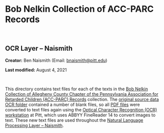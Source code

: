 # Bob Nelkin Collection of ACC-PARC Records

<br>

## OCR Layer – Naismith

**Creator:** Ben Naismith (Email: [bnaismith@pitt.edu](mailto:bnaismith@pitt.edu))

**Last modified:** August 4, 2021

<br>

This directory contains text files for each of the texts in the [Bob Nelkin Collection of Allegheny County Chapter of the Pennsylvania Association for Retarded Children (ACC-PARC) Records](https://historicpittsburgh.org/collection/nelkin-acc-parc-records) collection. The [original source data OCR folder](https://github.com/CaDatPitt/data-layers/tree/master/source-data/bob-nelkin-collection/ocr) contained a number of blank files, so all [PDF files](https://github.com/CaDatPitt/data-layers/tree/master/source-data/bob-nelkin-collection/pdf) were converted to text files again using the [Optical Character Recognition (OCR) workstation](https://pitt.libguides.com/ocr/intro#ocr-workstation) at Pitt, which uses ABBYY FineReader 14 to convert images to text. These new text files are used throughout the [Natural Language Processing Layer – Naismith](https://github.com/CaDatPitt/data-layers/tree/master/extension-layers/bob-nelkin-collection/natural-language-processing_naismith).
